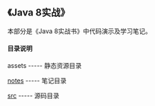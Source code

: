 ## 《Java 8实战》
本部分是《Java 8实战书》中代码演示及学习笔记。

#### 目录说明
assets      ----- 静态资源目录

[notes](./notes)       ----- 笔记目录

[src](./src/main/java/cn/org/lilu)            ----- 源码目录